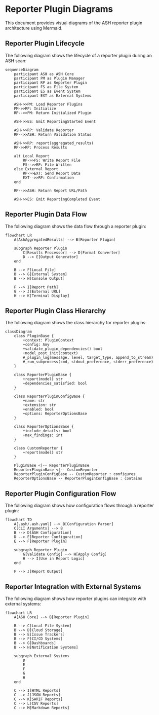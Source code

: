 # Reporter Plugin Diagrams

This document provides visual diagrams of the ASH reporter plugin architecture using Mermaid.

## Reporter Plugin Lifecycle

The following diagram shows the lifecycle of a reporter plugin during an ASH scan:

```mermaid
sequenceDiagram
    participant ASH as ASH Core
    participant PM as Plugin Manager
    participant RP as Reporter Plugin
    participant FS as File System
    participant ES as Event System
    participant EXT as External Systems

    ASH->>PM: Load Reporter Plugins
    PM->>RP: Initialize
    RP-->>PM: Return Initialized Plugin

    ASH->>ES: Emit ReportingStarted Event

    ASH->>RP: Validate Reporter
    RP-->>ASH: Return Validation Status

    ASH->>RP: report(aggregated_results)
    RP->>RP: Process Results

    alt Local Report
        RP->>FS: Write Report File
        FS-->>RP: File Written
    else External Report
        RP->>EXT: Send Report Data
        EXT-->>RP: Confirmation
    end

    RP-->>ASH: Return Report URL/Path

    ASH->>ES: Emit ReportingCompleted Event
```

## Reporter Plugin Data Flow

The following diagram shows the data flow through a reporter plugin:

```mermaid
flowchart LR
    A[AshAggregatedResults] --> B[Reporter Plugin]

    subgraph Reporter Plugin
        C[Results Processor] --> D[Format Converter]
        D --> E[Output Generator]
    end

    B --> F[Local File]
    B --> G[External System]
    B --> H[Console Output]

    F --> I[Report Path]
    G --> J[External URL]
    H --> K[Terminal Display]
```

## Reporter Plugin Class Hierarchy

The following diagram shows the class hierarchy for reporter plugins:

```mermaid
classDiagram
    class PluginBase {
        +context: PluginContext
        +config: Any
        +validate_plugin_dependencies() bool
        +model_post_init(context)
        #_plugin_log(message, level, target_type, append_to_stream)
        #_run_subprocess(cmd, stdout_preference, stderr_preference)
    }

    class ReporterPluginBase {
        +report(model) str
        +dependencies_satisfied: bool
    }

    class ReporterPluginConfigBase {
        +name: str
        +extension: str
        +enabled: bool
        +options: ReporterOptionsBase
    }

    class ReporterOptionsBase {
        +include_details: bool
        +max_findings: int
    }

    class CustomReporter {
        +report(model) str
    }

    PluginBase <|-- ReporterPluginBase
    ReporterPluginBase <|-- CustomReporter
    ReporterPluginConfigBase -- CustomReporter : configures
    ReporterOptionsBase -- ReporterPluginConfigBase : contains
```

## Reporter Plugin Configuration Flow

The following diagram shows how configuration flows through a reporter plugin:

```mermaid
flowchart TD
    A[.ash/.ash.yaml] --> B[Configuration Parser]
    C[CLI Arguments] --> B
    B --> D[ASH Configuration]
    D --> E[Reporter Configuration]
    E --> F[Reporter Plugin]

    subgraph Reporter Plugin
        G[Validate Config] --> H[Apply Config]
        H --> I[Use in Report Logic]
    end

    F --> J[Report Output]
```

## Reporter Integration with External Systems

The following diagram shows how reporter plugins can integrate with external systems:

```mermaid
flowchart LR
    A[ASH Core] --> B[Reporter Plugin]

    B --> C[Local File System]
    B --> D[Cloud Storage]
    B --> E[Issue Trackers]
    B --> F[CI/CD Systems]
    B --> G[Dashboards]
    B --> H[Notification Systems]

    subgraph External Systems
        D
        E
        F
        G
        H
    end

    C --> I[HTML Reports]
    C --> J[JSON Reports]
    C --> K[SARIF Reports]
    C --> L[CSV Reports]
    C --> M[Markdown Reports]
```
